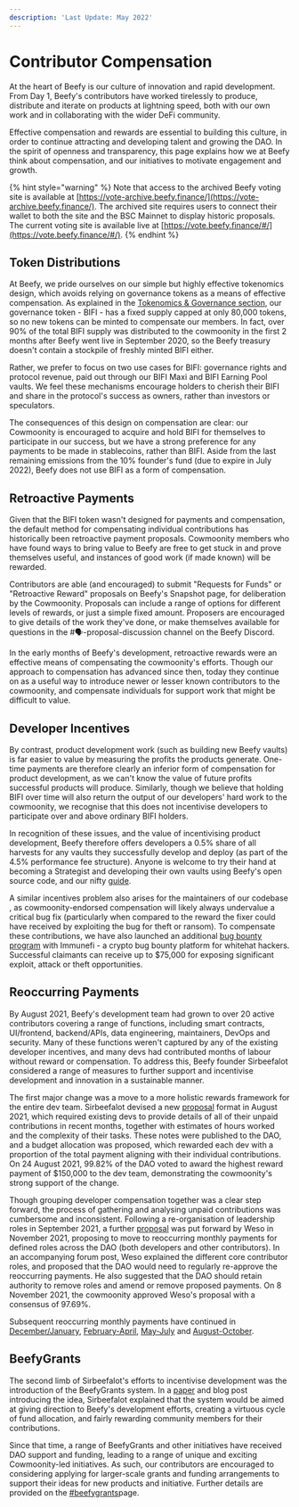 ```yaml
---
description: 'Last Update: May 2022'
---
```


# Contributor Compensation

At the heart of Beefy is our culture of innovation and rapid development. From Day 1, Beefy's contributors have worked tirelessly to produce, distribute and iterate on products at lightning speed, both with our own work and in collaborating with the wider DeFi community.&#x20;

Effective compensation and rewards are essential to building this culture, in order to continue attracting and developing talent and growing the DAO. In the spirit of openness and transparency, this page explains how we at Beefy think about compensation, and our initiatives to motivate engagement and growth.

{% hint style="warning" %}
Note that access to the archived Beefy voting site is available at [https://vote-archive.beefy.finance/](https://vote-archive.beefy.finance/). The archived site requires users to connect their wallet to both the site and the BSC Mainnet to display historic proposals. The current voting site is available live at [https://vote.beefy.finance/#/](https://vote.beefy.finance/#/).
{% endhint %}

## Token Distributions

At Beefy, we pride ourselves on our simple but highly effective tokenomics design, which avoids relying on governance tokens as a means of effective compensation. As explained in the [Tokenomics & Governance section](../ecosystem/bifi-token/tokenomics-and-governance.md),  our governance token - BIFI - has a fixed supply capped at only 80,000 tokens, so no new tokens can be minted to compensate our members. In fact, over 90% of the total BIFI supply was distributed to the cowmoonity in the first 2 months after Beefy went live in September 2020, so the Beefy treasury doesn't contain a stockpile of freshly minted BIFI either.&#x20;

Rather, we prefer to focus on two use cases for BIFI: governance rights and protocol revenue, paid out through our BIFI Maxi and BIFI Earning Pool vaults. We feel these mechanisms encourage holders to cherish their BIFI and share in the protocol's success as owners, rather than investors or speculators.&#x20;

The consequences of this design on compensation are clear: our Cowmoonity is encouraged to acquire and hold BIFI for themselves to participate in our success, but we have a strong preference for any payments to be made in stablecoins, rather than BIFI. Aside from the last remaining emissions from the 10% founder's fund (due to expire in July 2022), Beefy does not use BIFI as a form of compensation.&#x20;

## Retroactive Payments

Given that the BIFI token wasn't designed for payments and compensation, the default method for compensating individual contributions has historically been retroactive payment proposals. Cowmoonity members who have found ways to bring value to Beefy are free to get stuck in and prove themselves useful, and instances of good work (if made known) will be rewarded.

Contributors are able (and encouraged) to submit "Requests for Funds" or "Retroactive Reward" proposals on Beefy's Snapshot page, for deliberation by the Cowmoonity. Proposals can include a range of options for different levels of rewards, or just a simple fixed amount. Proposers are encouraged to give details of the work they've done, or make themselves available for questions in the #🗣-proposal-discussion channel on the Beefy Discord.

In the early months of Beefy's development, retroactive rewards were an effective means of compensating the cowmoonity's efforts. Though our approach to compensation has advanced since then, today they continue on as a useful way to introduce newer or lesser known contributors to the cowmoonity, and compensate individuals for support work that might be difficult to value.

## Developer Incentives

By contrast, product development work (such as building new Beefy vaults) is far easier to value by measuring the profits the products generate. One-time payments are therefore clearly an inferior form of compensation for product development, as we can't know the value of future profits successful products will produce. Similarly, though we believe that holding BIFI over time will also return the output of our developers' hard work to the cowmoonity, we recognise that this does not incentivise developers to participate over and above ordinary BIFI holders.

In recognition of these issues, and the value of incentivising product development, Beefy therefore offers developers a 0.5% share of all harvests for any vaults they successfully develop and deploy (as part of the 4.5% performance fee structure). Anyone is welcome to try their hand at becoming a Strategist and developing their own vaults using Beefy's open source code, and our nifty [guide](https://github.com/beefyfinance/beefy-contracts/blob/master/tutorials/deploy-pancakeswap-vault.md#setting-up-a-development-environment).&#x20;

A similar incentives problem also arises for the maintainers of our codebase , as cowmoonity-endorsed compensation will likely always undervalue a critical bug fix (particularly when compared to the reward the fixer could have received by exploiting the bug for theft or ransom). To compensate these contributions, we have also launched an additional [bug bounty program](https://immunefi.com/bounty/beefyfinance/) with Immunefi - a crypto bug bounty platform for whitehat hackers. Successful claimants can receive up to $75,000 for exposing significant exploit, attack or theft opportunities.

## Reoccurring Payments

By August 2021, Beefy's development team had grown to over 20 active contributors covering a range of functions, including smart contracts, UI/frontend, backend/APIs, data engineering, maintainers, DevOps and security. Many of these functions weren't captured by any of the existing developer incentives, and many devs had contributed months of labour without reward or compensation. To address this, Beefy founder Sirbeefalot considered a range of measures to further support and incentivise development and innovation in a sustainable manner.

The first major change was a move to a more holistic rewards framework for the entire dev team. Sirbeefalot devised a new [proposal](https://vote-archive.beefy.finance/#/beefy/proposal/Qman1BHs6Po497hf14pBXhC3AxTov3nHdmnMG6H2EcESV6) format in August 2021, which required existing devs to provide details of all of their unpaid contributions in recent months, together with estimates of hours worked and the complexity of their tasks. These notes were published to the DAO, and a budget allocation was proposed, which rewarded each dev with a proportion of the total payment aligning with their individual contributions. On 24 August 2021, 99.82% of the DAO voted to award the highest reward payment of $150,000 to the dev team, demonstrating the cowmoonity's strong support of the change.

Though grouping developer compensation together was a clear step forward, the process of gathering and analysing unpaid contributions was cumbersome and inconsistent. Following a re-organisation of leadership roles in September 2021, a further [proposal](https://vote-archive.beefy.finance/#/beefy/proposal/QmVjSv8e7ApJ9wYggxoLkJLNywZ8ru3XNnaNUxErY8LVsp) was put forward by Weso in November 2021, proposing to move to reoccurring monthly payments for defined roles across the DAO (both developers and other contributors). In an accompanying forum post, Weso explained the different core contributor roles, and proposed that the DAO would need to regularly re-approve the reoccurring payments. He also suggested that the DAO should retain authority to remove roles and amend or remove proposed payments. On 8 November 2021, the cowmoonity approved Weso's proposal with a consensus of 97.69%.

Subsequent reoccurring monthly payments have continued in [December/January](https://vote-archive.beefy.finance/#/beefy/proposal/Qmcj6J3DZQmf99HtmKiCthHK4DUBRcCvSXqBPHu2gMzMwR), [February-April](https://snapshot.org/#/beefydao.eth/proposal/QmbM3gLpX7KtWecTgeLGaKHm9mVj3vQFQ5Quu1TkigDw19), [May-July](https://snapshot.org/#/beefydao.eth/proposal/QmZq2Qi2dfKrtTDNr5ifrz2mNaLXt7Mbj9jcGuUt7rPB2h) and [August-October](https://snapshot.org/#/beefydao.eth/proposal/bafkreidaxinbuktzi5ae2f7bthpm3nkxmosf7zeazbztpgheynlhuqfbc4).

## BeefyGrants

The second limb of Sirbeefalot's efforts to incentivise development was the introduction of the BeefyGrants system. In a [paper](https://docs.google.com/document/d/1hBnQcbxkRvhmHASqivI3g8rBS\_4m4mmTaT\_jW4VjE7c/edit) and blog post introducing the idea, Sirbeefalot explained that the system would be aimed at giving direction to Beefy's development efforts, creating a virtuous cycle of fund allocation, and fairly rewarding community members for their contributions.&#x20;

Since that time, a range of BeefyGrants and other initiatives have received DAO support and funding, leading to a range of unique and exciting Cowmoonity-led initiatives. As such, our contributors are encouraged to considering applying for larger-scale grants and funding arrangements to support their ideas for new products and initiative. Further details are provided on the [#beefygrants](../community-governance/beefy-initiatives.md#beefygrants "mention")page.

